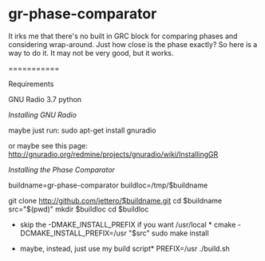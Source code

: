 gr-phase-comparator
===========

It irks me that there's no built in GRC block for comparing phases and
considering wrap-around.  Just how close is the phase exactly?  So here is a way
to do it.  It may not be very good, but it works.

===========

Requirements

GNU Radio 3.7
python 

*Installing GNU Radio*

maybe just run:
sudo apt-get install gnuradio

or maybe see this page:
http://gnuradio.org/redmine/projects/gnuradio/wiki/InstallingGR

*Installing the Phase Comparator*

buildname=gr-phase-comparator
buildloc=/tmp/$buildname

git clone http://github.com/jettero/$buildname.git
cd $buildname
src="$(pwd)"
mkdir $buildloc
cd $buildloc

* skip the -DMAKE_INSTALL_PREFIX if you want /usr/local *
cmake -DCMAKE_INSTALL_PREFIX=/usr "$src"
sudo make install

* maybe, instead, just use my build script*
PREFIX=/usr ./build.sh
